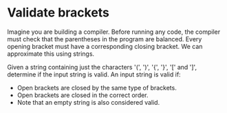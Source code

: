 # Validate brackets

Imagine you are building a compiler. Before running any code, the compiler must check that the parentheses in the program are balanced. Every opening bracket must have a corresponding closing bracket. We can approximate this using strings.

Given a string containing just the characters '(', ')', '{', '}', '[' and ']', determine if the input string is valid.
An input string is valid if:

- Open brackets are closed by the same type of brackets.
- Open brackets are closed in the correct order.
- Note that an empty string is also considered valid.
